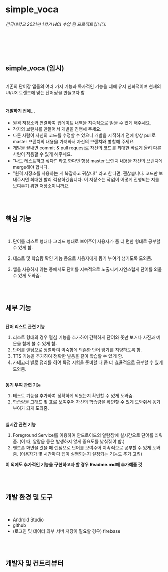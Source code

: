 # simple_voca

###### 건국대학교 2021년 1학기 HCI 수업 팀 프로젝트입니다. 
<br/><br/><br/>
## simple_voca (임시)
<br/>
기존의 단어장 앱들의 여러 가지 기능과 독자적인 기능을 더해 유저 친화적이며 현재의 UI/UX 트렌드에 맞는 단어장을 만들고자 함
<br/><br/>

#### 개발하기 전에...

- 원격 저장소와 연결하여 업데이트 내역을 지속적으로 받을 수 있게 해주세요.
- 각자의 브랜치를 만들어서 개발을 진행해 주세요. 
- 다른 사람이 자신의 코드를 수정할 수 있으니 개발을 시작하기 전에 항상 pull로 master 브랜치의 내용을 가져와서 자신의 브랜치와 병합해 주세요.
- 개발을 끝내면 commit & pull request로 자신의 코드를 최대한 빠르게 올려 다른 사람이 적용할 수 있게 해주세요.
- "나도 테스트하고 싶다!" 라고 한다면 항상 master 브랜치 내용을 자신의 브랜치에 merge해야 합니다. 
- "원격 저장소를 사용하는 게 복잡하고 귀찮다!" 라고 한다면, 괜찮습니다. 코드만 보내주시면 최대한 빨리 적용하겠습니다. 이 저장소는 작업이 어떻게 진행되는 지를 보여주기 위한 저장소이니까요.


<br/><br/>
## 핵심 기능
<br/>

1. 단어를 리스트 형태나 그리드 형태로 보여주어 사용자가 좀 더 편한 형태로 공부할 수 있게 함.

2. 테스트 및 학습량 확인 기능 등으로 사용자에게 동기 부여가 생기도록 도와줌.

3. 앱을 사용하지 않는 중에서도 단어를 지속적으로 노출시켜 자연스럽게 단어를 외울 수 있게 도와줌.



<br/><br/>
## 세부 기능

<br/>
<b>단어 리스트 관련 기능</b>

1. 리스트 형태의 경우 펼침 기능을 추가하여 간략하게 단어와 뜻만 보거나 사진과 예문을 함께 볼 수 있게 함.
2. 단어를 랜덤으로 정렬하여 익숙함에 의존한 단어 암기를 지양하도록 함.
3. TTS 기능을 추가하여 정확한 발음을 같이 학습할 수 있게 함.
4. 카테고리 별로 정리를 하여 특정 시험을 준비할 때 좀 더 효율적으로 공부할 수 있게 도와줌.

<br/>
<b>동기 부여 관련 기능</b>

1. 테스트 기능을 추가하여 정확하게 외웠는지 확인할 수 있게 도와줌.
2. 학습량을 그래프 및 표로 보여주어 자신의 학습량을 확인할 수 있게 도와줘서 동기 부여가 되게 도와줌.

<br/>
<b>실시간 관련 기능</b>

1. Foreground Service를 이용하여 안드로이드의 알람창에 실시간으로 단어를 띄워줌. (이 때, 알람음 등은 발생하지 않게 중요도를 낮춰줘야 함.)
2. 핸드폰 화면을 켰을 때 랜덤으로 단어를 보여주어 지속적으로 공부할 수 있게 도와줌. (이용자가 몇 시간마다 앱이 실행되는지 설정되는 기능도 추가 고려)

<b>이 외에도 추가적인 기능을 구현하고자 할 경우 Readme.md에 추가해줄 것</b>


<br/><br/>
## 개발 환경 및 도구
<br/>

- Android Studio
- github
- (로그인 및 데이터 외부 서버 저장이 필요할 경우) firebase

<br/><br/>
## 개발자 및 컨트리뷰터

 

